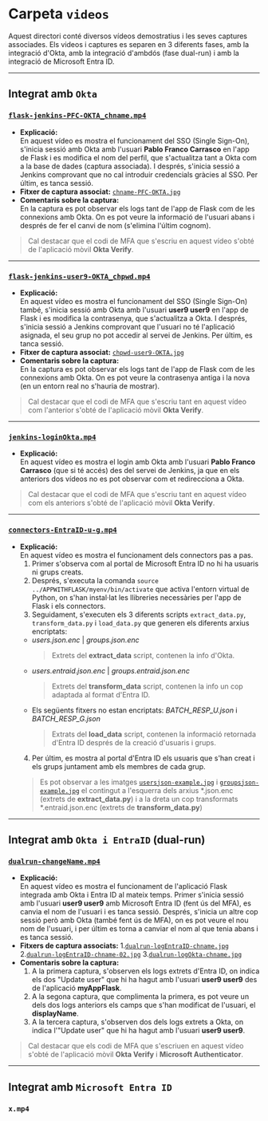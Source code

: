 # Carpeta `videos`

Aquest directori conté diversos vídeos demostratius i les seves captures associades. Els videos i captures es separen en 3 diferents fases, amb la integració d'Okta, amb la integració d'ambdós (fase dual-run) i amb la integració de Microsoft Entra ID.

---

## Integrat amb `Okta`

### [`flask-jenkins-PFC-OKTA_chname.mp4`](https://github.com/pablofc18/myApp/blob/master/videos/flask-jenkins-PFC-OKTA_chname.mp4)

- **Explicació:**  
  En aquest vídeo es mostra el funcionament del SSO (Single Sign-On), s'inicia sessió amb Okta amb l'usuari **Pablo Franco Carrasco** en l'app de Flask i es modifica el nom del perfil, que s'actualitza tant a Okta com a la base de dades (captura associada). I després, s'inicia sessió a Jenkins comprovant que no cal introduir credencials gràcies al SSO. Per últim, es tanca sessió.
- **Fitxer de captura associat:** [`chname-PFC-OKTA.jpg`](https://github.com/pablofc18/myApp/blob/master/videos/chname-PFC-OKTA.jpg)
- **Comentaris sobre la captura:**  
  En la captura es pot observar els logs tant de l'app de Flask com de les connexions amb Okta. On es pot veure la informació de l'usuari abans i després de fer el canvi de nom (s'elimina l'últim cognom).

> Cal destacar que el codi de MFA que s'escriu en aquest vídeo s'obté de l'aplicació mòvil **Okta Verify**.

---

### [`flask-jenkins-user9-OKTA_chpwd.mp4`](https://github.com/pablofc18/myApp/blob/master/videos/flask-jenkins-user9-OKTA_chpwd.mp4)

- **Explicació:**  
  En aquest vídeo es mostra el funcionament del SSO (Single Sign-On) també, s'inicia sessió amb Okta amb l'usuari **user9 user9** en l'app de Flask i es modifica la contrasenya, que s'actualitza a Okta. I després, s'inicia sessió a Jenkins comprovant que l'usuari no té l'aplicació asignada, el seu grup no pot accedir al servei de Jenkins. Per últim, es tanca sessió.
- **Fitxer de captura associat:** [`chpwd-user9-OKTA.jpg`](https://github.com/pablofc18/myApp/blob/master/videos/chpwd-user9-OKTA.jpg)
- **Comentaris sobre la captura:**  
  En la captura es pot observar els logs tant de l'app de Flask com de les connexions amb Okta. On es pot veure la contrasenya antiga i la nova (en un entorn real no s'hauria de mostrar).

> Cal destacar que el codi de MFA que s'escriu tant en aquest vídeo com l'anterior s'obté de l'aplicació mòvil **Okta Verify**.

---

### [`jenkins-loginOkta.mp4`](https://github.com/pablofc18/myApp/blob/master/videos/jenkins-loginOkta.mp4)

- **Explicació:**  
  En aquest vídeo es mostra el login amb Okta amb l'usuari **Pablo Franco Carrasco** (que si té accés) des del servei de Jenkins, ja que en els anteriors dos vídeos no es pot observar com et redirecciona a Okta.

> Cal destacar que el codi de MFA que s'escriu tant en aquest vídeo com els anteriors s'obté de l'aplicació mòvil **Okta Verify**.

---

### [`connectors-EntraID-u-g.mp4`](https://github.com/pablofc18/myApp/blob/master/videos/connectors-EntraID-u-g.mp4)

- **Explicació:**  
  En aquest vídeo es mostra el funcionament dels connectors pas a pas.
  1. Primer s'observa com al portal de Microsoft Entra ID no hi ha usuaris ni grups creats.
  2. Després, s'executa la comanda `source ../APPWITHFLASK/myenv/bin/activate` que activa l'entorn virtual de Python, on s'han instal·lat les llibreries necessàries per l'app de Flask i els connectors.
  3. Seguidament, s'executen els 3 diferents scripts `extract_data.py`, `transform_data.py` i `load_data.py` que generen els diferents arxius encriptats:
    - *users.json.enc* | *groups.json.enc* 
      > Extrets del **extract_data** script, contenen la info d'Okta.
    - *users.entraid.json.enc* | *groups.entraid.json.enc*
      > Extrets del **transform_data** script, contenen la info un cop adaptada al format d'Entra ID.
    - Els següents fitxers no estan encriptats: *BATCH_RESP_U.json* i *BATCH_RESP_G.json*
      > Extrats del **load_data** script, contenen la informació retornada d'Entra ID després de la creació d'usuaris i grups.
  4. Per últim, es mostra al portal d'Entra ID els usuaris que s'han creat i els grups juntament amb els membres de cada grup.
  > Es pot observar a les imatges [`usersjson-example.jpg`](https://github.com/pablofc18/myApp/blob/master/videos/usersjson-example.jpg) i [`groupsjson-example.jpg`](https://github.com/pablofc18/myApp/blob/master/videos/groupsjson-example.jpg) el contingut a l'esquerra dels arxius *.json.enc (extrets de **extract_data.py**) i a la dreta un cop transformats *.entraid.json.enc (extrets de **transform_data.py**)

---

## Integrat amb `Okta i EntraID` (**dual-run**)

### [`dualrun-changeName.mp4`](https://github.com/pablofc18/myApp/blob/master/videos/dualrun-changeName.mp4)

- **Explicació:**  
  En aquest vídeo es mostra el funcionament de l'aplicació Flask integrada amb Okta i Entra ID al mateix temps. Primer s'inicia sessió amb l'usuari **user9 user9** amb Microsoft Entra ID (fent ús del MFA), es canvia el nom de l'usuari i es tanca sessió. Després, s'inicia un altre cop sessió però amb Okta (també fent ús de MFA), on es pot veure el nou nom de l'usuari, i per últim es torna a canviar el nom al que tenia abans i es tanca sessió. 
- **Fitxers de captura associats:** 1.[`dualrun-logEntraID-chname.jpg`](https://github.com/pablofc18/myApp/blob/master/videos/dualrun-logEntraID-chname.jpg) 2.[`dualrun-logEntraID-chname-02.jpg`](https://github.com/pablofc18/myApp/blob/master/videos/dualrun-logEntraID-chname-02.jpg) 3.[`dualrun-logOkta-chname.jpg`](https://github.com/pablofc18/myApp/blob/master/videos/dualrun-logOkta-chname.jpg)
- **Comentaris sobre la captura:**  
  1. A la primera captura, s'observen els logs extrets d'Entra ID, on indica els dos "Update user" que hi ha hagut amb l'usuari **user9 user9** des de l'aplicació **myAppFlask**. 
  2. A la segona captura, que complimenta la primera, es pot veure un dels dos logs anteriors els camps que s'han modificat de l'usuari, el **displayName**.
  3. A la tercera captura, s'observen dos dels logs extrets a Okta, on indica l'"Update user" que hi ha hagut amb l'usuari **user9 user9**.

> Cal destacar que els codi de MFA que s'escriuen en aquest vídeo s'obté de l'aplicació mòvil **Okta Verify** i **Microsoft Authenticator**.

---

## Integrat amb `Microsoft Entra ID`

### `x.mp4`